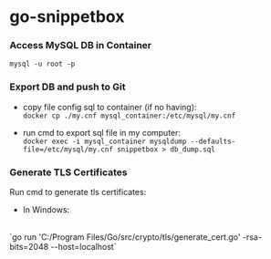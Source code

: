 # go-snippetbox
### Access MySQL DB in Container
`mysql -u root -p`

### Export DB and push to Git
- copy file config sql to container (if no having):  
`docker cp ./my.cnf mysql_container:/etc/mysql/my.cnf`  


- run cmd to export sql file in my computer:  
`docker exec -i mysql_container mysqldump --defaults-file=/etc/mysql/my.cnf snippetbox > db_dump.sql`

### Generate TLS Certificates
Run cmd to generate tls certificates:
- In Windows: 
<br>
`go run 'C:/Program Files/Go/src/crypto/tls/generate_cert.go' -rsa-bits=2048 --host=localhost`